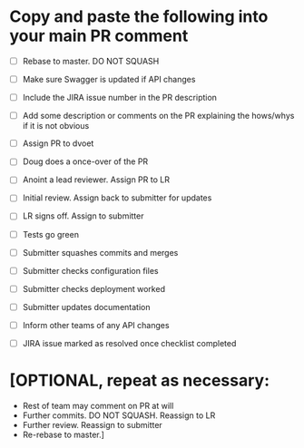 Copy and paste the following into your main PR comment
=========================

- [ ] Rebase to master. DO NOT SQUASH
- [ ] Make sure Swagger is updated if API changes
- [ ] Include the JIRA issue number in the PR description
- [ ] Add some description or comments on the PR explaining the hows/whys if it is not obvious
- [ ] Assign PR to dvoet
- [ ] Doug does a once-over of the PR
- [ ] Anoint a lead reviewer. Assign PR to LR
- [ ] Initial review. Assign back to submitter for updates
- [ ] LR signs off. Assign to submitter
- [ ] Tests go green
- [ ] Submitter squashes commits and merges
- [ ] Submitter checks configuration files
- [ ] Submitter checks deployment worked
- [ ] Submitter updates documentation
- [ ] Inform other teams of any API changes
- [ ] JIRA issue marked as resolved once checklist completed


[OPTIONAL, repeat as necessary:
=========================
- Rest of team may comment on PR at will
- Further commits. DO NOT SQUASH. Reassign to LR
- Further review. Reassign to submitter
- Re-rebase to master.]
